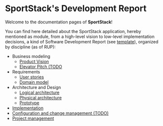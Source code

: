 # SportStack's Development Report

Welcome to the documentation pages of **SportStack**!

You can find here detailed about the SportStack application, hereby mentioned as module, from a high-level vision to low-level implementation decisions, a kind of Software Development Report (see [template](https://github.com/softeng-feup/open-cx/blob/master/docs/templates/Development-Report.md)), organized by discipline (as of RUP): 

* Business modeling
  * [Product Vision](https://github.com/FEUP-LEIC-ES-2022-23/2LEIC03T5/blob/main/docs/ProductVision.md)
  * [Elevator Pitch (TODO]()
* Requirements
  * [User stories](https://github.com/FEUP-LEIC-ES-2022-23/2LEIC03T5/blob/main/docs/requirements.md#user-stories)
  * [Domain model](https://github.com/FEUP-LEIC-ES-2022-23/2LEIC03T5/blob/main/docs/requirements.md#domain-model)
* Architecture and Design
  * [Logical architecture](https://github.com/FEUP-LEIC-ES-2022-23/2LEIC03T5/blob/main/docs/ArchitectureAndDesign.md#logical-architecture)
  * [Physical architecture](https://github.com/FEUP-LEIC-ES-2022-23/2LEIC03T5/blob/main/docs/ArchitectureAndDesign.md#physical-architecture)
  * [Prototype](https://github.com/FEUP-LEIC-ES-2022-23/2LEIC03T5/blob/main/docs/ArchitectureAndDesign.md#prototype)
* [Implementation](https://github.com/FEUP-LEIC-ES-2022-23/2LEIC03T5/tree/main/app)
* [Configuration and change management (TODO)]()
* [Project management](https://github.com/FEUP-LEIC-ES-2022-23/2LEIC03T5/blob/main/docs/ProjectManagement.md)



